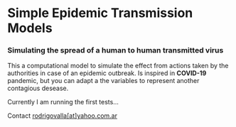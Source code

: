 # Simple Epidemic Transmission Models

### Simulating the spread of a human to human transmitted virus

This a computational model to simulate the effect from actions taken by the authorities in case of
an epidemic outbreak. Is inspired in **COVID-19** pandemic, but you can adapt a the variables to represent
another contagious desease.

Currently I am running the first tests...

Contact [rodrigovalla[at]yahoo.com.ar](mailto:rodrigovalla@yahoo.com.ar)